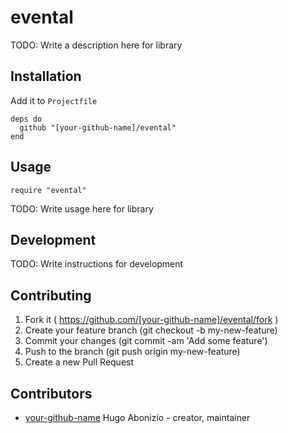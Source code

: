 # evental

TODO: Write a description here for library

## Installation

Add it to `Projectfile`

```crystal
deps do
  github "[your-github-name]/evental"
end
```

## Usage

```crystal
require "evental"
```

TODO: Write usage here for library

## Development

TODO: Write instructions for development

## Contributing

1. Fork it ( https://github.com/[your-github-name]/evental/fork )
2. Create your feature branch (git checkout -b my-new-feature)
3. Commit your changes (git commit -am 'Add some feature')
4. Push to the branch (git push origin my-new-feature)
5. Create a new Pull Request

## Contributors

- [your-github-name](https://github.com/[your-github-name]) Hugo Abonizio - creator, maintainer
